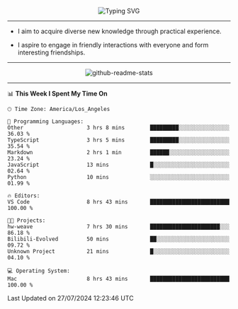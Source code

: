 <p align="center">
  <img src="https://readme-typing-svg.demolab.com?font=Fira+Code&weight=500&size=32&duration=2500&pause=1600&center=true&vCenter=true&random=false&width=1024&height=64&lines=Hi+there+%F0%9F%91%8B;I'm+delighted+you+could+make+it+here+%F0%9F%8E%89;I'm+Harry%2C+a+college+student+still+finding+my+way" alt="Typing SVG" />
</p>


---


- I aim to acquire diverse new knowledge through practical experience.

- I aspire to engage in friendly interactions with everyone and form interesting friendships.


---


<p align="center">
  <img src="https://github-readme-stats.vercel.app/api?username=Harry-Jing&show_icons=true" alt="github-readme-stats"/>
</p>


---

<!--START_SECTION:waka-->
📊 **This Week I Spent My Time On** 

```text
🕑︎ Time Zone: America/Los_Angeles

💬 Programming Languages: 
Other                    3 hrs 8 mins        █████████░░░░░░░░░░░░░░░░   36.03 % 
TypeScript               3 hrs 5 mins        █████████░░░░░░░░░░░░░░░░   35.54 % 
Markdown                 2 hrs 1 min         ██████░░░░░░░░░░░░░░░░░░░   23.24 % 
JavaScript               13 mins             █░░░░░░░░░░░░░░░░░░░░░░░░   02.64 % 
Python                   10 mins             ░░░░░░░░░░░░░░░░░░░░░░░░░   01.99 % 

🔥 Editors: 
VS Code                  8 hrs 43 mins       █████████████████████████   100.00 % 

🐱‍💻 Projects: 
hw-weave                 7 hrs 30 mins       ██████████████████████░░░   86.18 % 
Bilibili-Evolved         50 mins             ██░░░░░░░░░░░░░░░░░░░░░░░   09.72 % 
Unknown Project          21 mins             █░░░░░░░░░░░░░░░░░░░░░░░░   04.10 % 

💻 Operating System: 
Mac                      8 hrs 43 mins       █████████████████████████   100.00 % 
```


 Last Updated on 27/07/2024 12:23:46 UTC
<!--END_SECTION:waka-->
